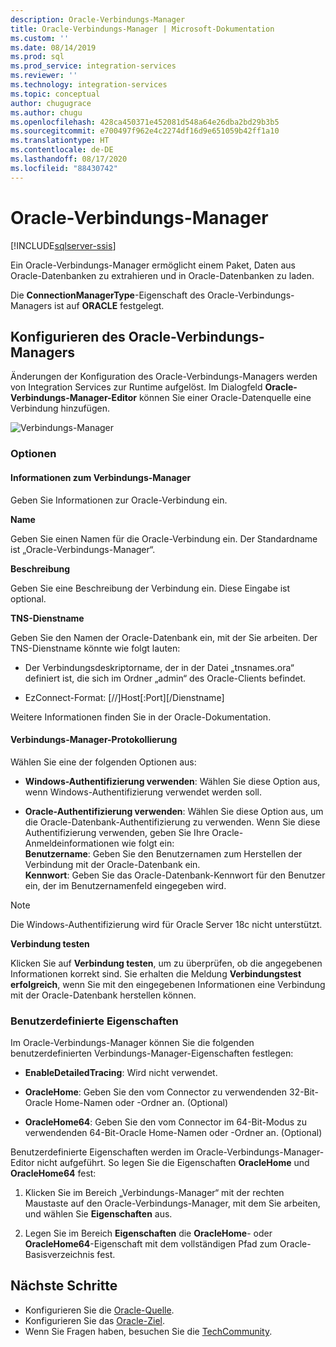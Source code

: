 ```yaml
---
description: Oracle-Verbindungs-Manager
title: Oracle-Verbindungs-Manager | Microsoft-Dokumentation
ms.custom: ''
ms.date: 08/14/2019
ms.prod: sql
ms.prod_service: integration-services
ms.reviewer: ''
ms.technology: integration-services
ms.topic: conceptual
author: chugugrace
ms.author: chugu
ms.openlocfilehash: 428ca450371e452081d548a64e26dba2bd29b3b5
ms.sourcegitcommit: e700497f962e4c2274df16d9e651059b42ff1a10
ms.translationtype: HT
ms.contentlocale: de-DE
ms.lasthandoff: 08/17/2020
ms.locfileid: "88430742"
---
```

# <a name="oracle-connection-manager"></a>Oracle-Verbindungs-Manager

[!INCLUDE[sqlserver-ssis](../../includes/applies-to-version/sqlserver-ssis.md)]

Ein Oracle-Verbindungs-Manager ermöglicht einem Paket, Daten aus Oracle-Datenbanken zu extrahieren und in Oracle-Datenbanken zu laden.

Die **ConnectionManagerType**-Eigenschaft des Oracle-Verbindungs-Managers ist auf **ORACLE** festgelegt.

## <a name="configuring-the-oracle-connection-manager"></a>Konfigurieren des Oracle-Verbindungs-Managers

Änderungen der Konfiguration des Oracle-Verbindungs-Managers werden von Integration Services zur Runtime aufgelöst. Im Dialogfeld **Oracle-Verbindungs-Manager-Editor** können Sie einer Oracle-Datenquelle eine Verbindung hinzufügen.

![Verbindungs-Manager](media/oracle-connection-manager.png)

### <a name="options"></a>Optionen

#### <a name="connection-manager-information"></a>Informationen zum Verbindungs-Manager

Geben Sie Informationen zur Oracle-Verbindung ein.

**Name**

Geben Sie einen Namen für die Oracle-Verbindung ein. Der Standardname ist „Oracle-Verbindungs-Manager“. 

**Beschreibung** 

Geben Sie eine Beschreibung der Verbindung ein. Diese Eingabe ist optional.

**TNS-Dienstname**

Geben Sie den Namen der Oracle-Datenbank ein, mit der Sie arbeiten. Der TNS-Dienstname könnte wie folgt lauten:

- Der Verbindungsdeskriptorname, der in der Datei „tnsnames.ora“ definiert ist, die sich im Ordner „admin“ des Oracle-Clients befindet.

- EzConnect-Format: [//]Host[:Port][/Dienstname]

Weitere Informationen finden Sie in der Oracle-Dokumentation.

#### <a name="connection-manager-logging"></a>Verbindungs-Manager-Protokollierung

Wählen Sie eine der folgenden Optionen aus:

- **Windows-Authentifizierung verwenden**: Wählen Sie diese Option aus, wenn Windows-Authentifizierung verwendet werden soll.

- **Oracle-Authentifizierung verwenden**: Wählen Sie diese Option aus, um die Oracle-Datenbank-Authentifizierung zu verwenden. Wenn Sie diese Authentifizierung verwenden, geben Sie Ihre Oracle-Anmeldeinformationen wie folgt ein:  
    **Benutzername**: Geben Sie den Benutzernamen zum Herstellen der Verbindung mit der Oracle-Datenbank ein.  
    **Kennwort**: Geben Sie das Oracle-Datenbank-Kennwort für den Benutzer ein, der im Benutzernamenfeld eingegeben wird.

> [!NOTE]
>
>Die Windows-Authentifizierung wird für Oracle Server 18c nicht unterstützt.

**Verbindung testen**

Klicken Sie auf **Verbindung testen**, um zu überprüfen, ob die angegebenen Informationen korrekt sind. Sie erhalten die Meldung **Verbindungstest erfolgreich**, wenn Sie mit den eingegebenen Informationen eine Verbindung mit der Oracle-Datenbank herstellen können.

### <a name="custom-properties"></a>Benutzerdefinierte Eigenschaften

Im Oracle-Verbindungs-Manager können Sie die folgenden benutzerdefinierten Verbindungs-Manager-Eigenschaften festlegen:

- **EnableDetailedTracing**: Wird nicht verwendet.

- **OracleHome**: Geben Sie den vom Connector zu verwendenden 32-Bit-Oracle Home-Namen oder -Ordner an. (Optional)

- **OracleHome64**: Geben Sie den vom Connector im 64-Bit-Modus zu verwendenden 64-Bit-Oracle Home-Namen oder -Ordner an. (Optional)

Benutzerdefinierte Eigenschaften werden im Oracle-Verbindungs-Manager-Editor nicht aufgeführt. So legen Sie die Eigenschaften **OracleHome** und **OracleHome64** fest:

1. Klicken Sie im Bereich „Verbindungs-Manager“ mit der rechten Maustaste auf den Oracle-Verbindungs-Manager, mit dem Sie arbeiten, und wählen Sie **Eigenschaften** aus.

2. Legen Sie im Bereich **Eigenschaften** die **OracleHome**- oder **OracleHome64**-Eigenschaft mit dem vollständigen Pfad zum Oracle-Basisverzeichnis fest.

## <a name="next-steps"></a>Nächste Schritte

- Konfigurieren Sie die [Oracle-Quelle](oracle-source.md).
- Konfigurieren Sie das [Oracle-Ziel](oracle-destination.md).
- Wenn Sie Fragen haben, besuchen Sie die [TechCommunity](https://aka.ms/AA5u35j).
